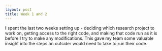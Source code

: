 ```yaml
---
layout: post
title: Week 1 and 2
---
```


I spent the last two weeks setting up - deciding which research project to work on, getting access to the right code, and making that code run as it is before I try to make any modifications. This gave my team some valuable insight into the steps an outsider would need to take to run their code. 
